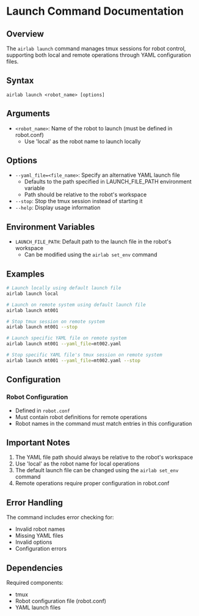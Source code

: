 # Launch Command Documentation

## Overview
The `airlab launch` command manages tmux sessions for robot control, supporting both local and remote operations through YAML configuration files.

## Syntax
```
airlab launch <robot_name> [options]
```

## Arguments
- `<robot_name>`: Name of the robot to launch (must be defined in robot.conf)
  - Use 'local' as the robot name to launch locally

## Options
- `--yaml_file=<file_name>`: Specify an alternative YAML launch file
  - Defaults to the path specified in LAUNCH_FILE_PATH environment variable
  - Path should be relative to the robot's workspace
- `--stop`: Stop the tmux session instead of starting it
- `--help`: Display usage information

## Environment Variables
- `LAUNCH_FILE_PATH`: Default path to the launch file in the robot's workspace
  - Can be modified using the `airlab set_env` command

## Examples
```bash
# Launch locally using default launch file
airlab launch local

# Launch on remote system using default launch file
airlab launch mt001

# Stop tmux session on remote system
airlab launch mt001 --stop

# Launch specific YAML file on remote system
airlab launch mt001 --yaml_file=mt002.yaml

# Stop specific YAML file's tmux session on remote system
airlab launch mt001 --yaml_file=mt002.yaml --stop
```

## Configuration
### Robot Configuration
- Defined in `robot.conf`
- Must contain robot definitions for remote operations
- Robot names in the command must match entries in this configuration

## Important Notes
1. The YAML file path should always be relative to the robot's workspace
2. Use 'local' as the robot name for local operations
3. The default launch file can be changed using the `airlab set_env` command
4. Remote operations require proper configuration in robot.conf

## Error Handling
The command includes error checking for:
- Invalid robot names
- Missing YAML files
- Invalid options
- Configuration errors

## Dependencies
Required components:
- tmux
- Robot configuration file (robot.conf)
- YAML launch files